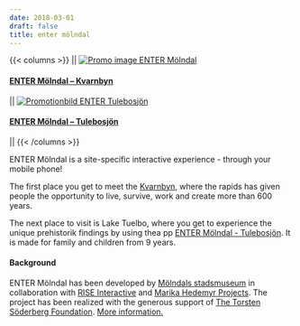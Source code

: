 ```yaml
---
date: 2018-03-01
draft: false
title: enter mölndal 
---
```


{{< columns >}}
||
[![Promo image ENTER Mölndal](/img/enter-promo.jpg)](https://entermolndal.se/kvarnbyninfo)
#### **[ENTER Mölndal – Kvarnbyn](en/kvarnbyninfo/)**
||
[![Promotionbild ENTER Tulebosjön](/img/enter-tulebosjon-promo.jpg)](https://entermolndal.se/tulebosjon) 
#### **[ENTER Mölndal – Tulebosjön](en/tulebosjon/)**
||
{{< /columns >}}

ENTER Mölndal is a site-specific interactive experience - through your mobile phone!

The first place you get to meet the [Kvarnbyn](en/kvarnbyn/), where the rapids has given people the opportunity to live, survive, work and create more than 600 years. 

The next place to visit is Lake Tuelbo, where you get to experience the unique prehistorik findings by using thea pp [ENTER Mölndal - Tulebosjön](en/tulebosjon). It is made for family and children from 9 years.

#### **Background**
ENTER Mölndal has been developed by [Mölndals stadsmuseum](https://museum.molndal.se/) in collaboration with [RISE Interactive](https://www.tii.se/) and [Marika Hedemyr Projects](http://www.marikahedemyr.com/). The project has been realized with the generous support of [The Torsten Söderberg Foundation](http://www.torstensoderbergsstiftelse.se/). [More information.](about/)
